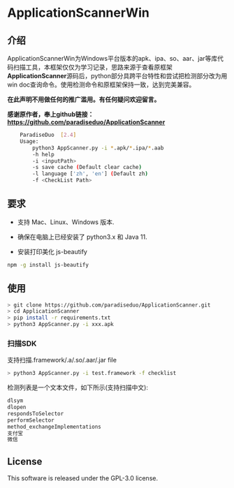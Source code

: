 # ApplicationScannerWin

## 介绍
​		ApplicationScannerWin为Windows平台版本的apk、ipa、so、aar、jar等库代码扫描工具，本框架仅仅为学习记录，思路来源于查看原框架**ApplicationScanner**源码后，python部分具跨平台特性和尝试把检测部分改为用win doc查询命令。使用检测命令和原框架保持一致，达到完美兼容。

**在此声明不用做任何的推广滥用。有任何疑问欢迎留言。**

**感谢原作者，奉上github链接：https://github.com/paradiseduo/ApplicationScanner**

```bash
	ParadiseDuo  [2.4]
    Usage:
        python3 AppScanner.py -i *.apk/*.ipa/*.aab
        -h help
        -i <inputPath>
        -s save cache (Default clear cache)
        -l language ['zh', 'en'] (Default zh)
        -f <CheckList Path>
```
## 要求
* 支持 Mac、Linux、Windows 版本.

* 确保在电脑上已经安装了 python3.x 和 Java 11.

* 安装打印美化 js-beautify

```bash
npm -g install js-beautify
```

## 使用
```bash
> git clone https://github.com/paradiseduo/ApplicationScanner.git
> cd ApplicationScanner
> pip install -r requirements.txt
> python3 AppScanner.py -i xxx.apk
```
### 扫描SDK
支持扫描.framework/.a/.so/.aar/.jar file
```bash
> python3 AppScanner.py -i test.framework -f checklist
```
检测列表是一个文本文件，如下所示(支持扫描中文):

```bash
dlsym
dlopen
respondsToSelector
performSelector
method_exchangeImplementations
支付宝
微信
```

## License

This software is released under the GPL-3.0 license.

